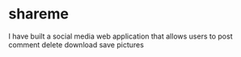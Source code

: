 # shareme
I have built a social media web application that allows users to post comment delete download save pictures
